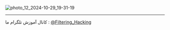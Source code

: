 ![photo_12_2024-10-29_19-31-19](https://github.com/user-attachments/assets/cc54756d-5508-49da-ba5c-32de41a37804)

--------------------
کانال آموزش تلگرام ما :
[@Filtering_Hacking](https://t.me/Filtering_Hacking)

